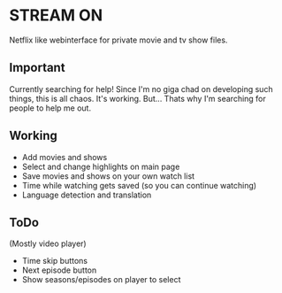 # STREAM ON
 Netflix like webinterface for private movie and tv show files.

 ## Important
 Currently searching for help!
 Since I'm no giga chad on developing such things,
 this is all chaos. It's working. But...
 Thats why I'm searching for people to help me out.

 ## Working
 - Add movies and shows
 - Select and change highlights on main page
 - Save movies and shows on your own watch list
 - Time while watching gets saved (so you can continue watching)
 - Language detection and translation

 ## ToDo
 (Mostly video player)
 - Time skip buttons
 - Next episode button
 - Show seasons/episodes on player to select

